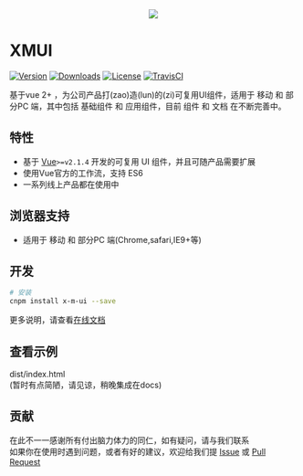 <div align=center><a href="https://github.com/monw3c/xmui" target="blank"><img src="https://github.com/monw3c/xmui/blob/master/docs/imgs/logo.png"/></a></div>  

# XMUI  

[![Version](https://img.shields.io/npm/v/x-m-ui.svg)](https://www.npmjs.com/package/x-m-ui) [![Downloads](http://img.shields.io/npm/dm/x-m-ui.svg)](https://www.npmjs.com/package/x-m-ui) [![License](https://img.shields.io/npm/l/x-m-ui.svg?style=flat)](https://opensource.org/licenses/MIT) [![TravisCI](https://travis-ci.org/XadillaX/x-m-ui.svg)](https://travis-ci.org/XadillaX/x-m-ui)  

基于vue 2+ ，为公司产品打(zao)造(lun)的(zi)可复用UI组件，适用于 移动 和 部分PC 端，其中包括 基础组件 和 应用组件，目前 组件 和 文档 在不断完善中。


## 特性

- 基于 [Vue](http://vuejs.org/)`>=v2.1.4` 开发的可复用 UI 组件，并且可随产品需要扩展
- 使用Vue官方的工作流，支持 ES6
- 一系列线上产品都在使用中

## 浏览器支持

- 适用于 移动 和 部分PC 端(Chrome,safari,IE9+等)

## 开发  

``` bash
# 安装
cnpm install x-m-ui --save
```
更多说明，请查看[在线文档](https://monw3c.github.io/xmui/)

## 查看示例  

dist/index.html  
(暂时有点简陋，请见谅，稍晚集成在docs)

## 贡献

在此不一一感谢所有付出脑力体力的同仁，如有疑问，请与我们联系   
如果你在使用时遇到问题，或者有好的建议，欢迎给我们提 [Issue](https://github.com/monw3c/xmui/issues) 或 [Pull Request](https://github.com/monw3c/xmui/pulls)
